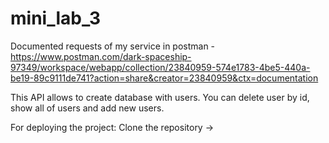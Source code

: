 # mini_lab_3

Documented requests of my service in postmаn - https://www.postman.com/dark-spaceship-97349/workspace/webapp/collection/23840959-574e1783-4be5-440a-be19-89c9111de741?action=share&creator=23840959&ctx=documentation

This API allows to create database with users. You can delete user by id, show all of users and add new users.

For deploying the project: Clone the repository ->
